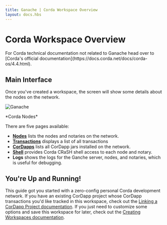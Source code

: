 ```yaml
---
title: Ganache | Corda Workspace Overview
layout: docs.hbs
---
```

# Corda Workspace Overview

<p class="alert alert-info">For Corda technical documentation not related to Ganache head over to [Corda's official documentation](https://docs.corda.net/docs/corda-os/4.4.html).</p>

## Main Interface

Once you've created a workspace, the screen will show some details about the nodes on the network.

![Ganache](/img/docs/ganache/corda/nodes.png)

<p class="text-center">*Corda Nodes*</p>

There are five pages available:

* [**Nodes**](../corda/nodes) lists the nodes and notaries on the network.
* [**Transactions**](../corda/transactions) displays a list of all transactions
* [**CorDapps**](../corda/cordapps) lists all CorDapp jars installed on the network.
* [**Shell**](../corda/shell) provides Corda CRaSH shell access to each node and notary.
* **Logs** shows the logs for the Ganche server, nodes, and notaries, which is useful for debugging.

## You're Up and Running!

This guide got you started with a zero-config personal Corda development network. If you have an existing CorDapp project whose CorDapp transactions you'd like tracked in this workspace, check out the [Linking a CorDapp Project documentation](/docs/ganache/corda/linking-a-corda-project). If you just need to customize some options and save this workspace for later, check out the [Creating Workspaces documentation](/docs/ganache/workspaces/creating-workspaces#saving-the-current-quickstart-blockchain-as-a-new-workspace).

